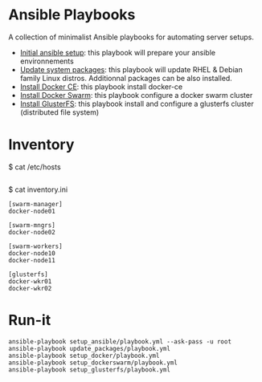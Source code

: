 # Ansible Playbooks

A collection of minimalist Ansible playbooks for automating server setups.

- [Initial ansible setup](./setup_ansible): this playbook will prepare your ansible environnements
- [Update system packages](./update_packages/): this playbook will update RHEL & Debian family Linux distros. Additionnal packages can be also installed.
- [Install Docker CE](./setup_docker/): this playbook install docker-ce
- [Install Docker Swarm](./setup_dockerswarm/): this playbook configure a docker swarm cluster
- [Install GlusterFS](./setup_glusterfs/): this playbook install and configure a glusterfs cluster (distributed file system)

# Inventory

$ cat /etc/hosts

```bash
```

$ cat inventory.ini

```
[swarm-manager]
docker-node01

[swarm-mngrs]
docker-node02

[swarm-workers]
docker-node10
docker-node11

[glusterfs]
docker-wkr01
docker-wkr02
```

# Run-it

```
ansible-playbook setup_ansible/playbook.yml --ask-pass -u root
ansible-playbook update_packages/playbook.yml
ansible-playbook setup_docker/playbook.yml
ansible-playbook setup_dockerswarm/playbook.yml
ansible-playbook setup_glusterfs/playbook.yml
```